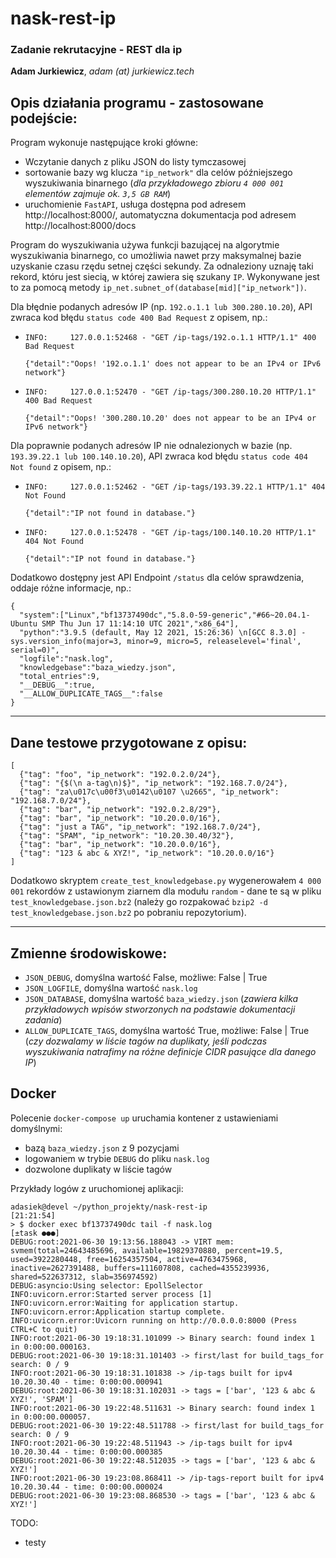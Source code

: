 # nask-rest-ip
### Zadanie rekrutacyjne - REST dla ip

**Adam Jurkiewicz**, *adam (at) jurkiewicz.tech*

## Opis działania programu - zastosowane podejście:

Program wykonuje następujące kroki główne:
- Wczytanie danych z pliku JSON do listy tymczasowej
- sortowanie bazy wg klucza `"ip_network"` dla celów późniejszego wyszukiwania binarnego
  (*dla przykładowego zbioru `4 000 001` elementów zajmuje ok. `3,5 GB RAM`*)
- uruchomienie `FastAPI`, usługa dostępna pod adresem http://localhost:8000/, automatyczna dokumentacja pod adresem http://localhost:8000/docs

Program do wyszukiwania używa funkcji bazującej na algorytmie wyszukiwania binarnego, co umożliwia nawet przy maksymalnej 
bazie uzyskanie czasu rzędu setnej części sekundy. Za odnaleziony uznaję taki rekord, któru jest siecią, w której 
zawiera się szukany `IP`. Wykonywane jest to za pomocą metody `ip_net.subnet_of(database[mid]["ip_network"])`.

Dla błędnie podanych adresów IP (np. `192.o.1.1 lub 300.280.10.20`), API zwraca kod błędu `status code 400 Bad Request` z opisem, np.:
- `INFO:     127.0.0.1:52468 - "GET /ip-tags/192.o.1.1 HTTP/1.1" 400 Bad Request`

  `{"detail":"Oops! '192.o.1.1' does not appear to be an IPv4 or IPv6 network"}`
  

- `INFO:     127.0.0.1:52470 - "GET /ip-tags/300.280.10.20 HTTP/1.1" 400 Bad Request` 

  `{"detail":"Oops! '300.280.10.20' does not appear to be an IPv4 or IPv6 network"}`

Dla poprawnie podanych adresów IP nie odnalezionych w bazie (np. `193.39.22.1 lub 100.140.10.20`), API zwraca kod błędu `status code 404 Not found` z opisem, np.:
- `INFO:     127.0.0.1:52462 - "GET /ip-tags/193.39.22.1 HTTP/1.1" 404 Not Found`
  
  `{"detail":"IP not found in database."}`


- `INFO:     127.0.0.1:52478 - "GET /ip-tags/100.140.10.20 HTTP/1.1" 404 Not Found`
  
  `{"detail":"IP not found in database."}`

Dodatkowo dostępny jest API Endpoint `/status` dla celów sprawdzenia, oddaje różne informacje, np.:
```
{
  "system":["Linux","bf13737490dc","5.8.0-59-generic","#66~20.04.1-Ubuntu SMP Thu Jun 17 11:14:10 UTC 2021","x86_64"],
  "python":"3.9.5 (default, May 12 2021, 15:26:36) \n[GCC 8.3.0] - sys.version_info(major=3, minor=9, micro=5, releaselevel='final', serial=0)",
  "logfile":"nask.log",
  "knowledgebase":"baza_wiedzy.json",
  "total_entries":9,
  "__DEBUG__":true,
  "__ALLOW_DUPLICATE_TAGS__":false
}
```

----
## Dane testowe przygotowane z opisu:

```
[
  {"tag": "foo", "ip_network": "192.0.2.0/24"},
  {"tag": "{$(\n a-tag\n)$}", "ip_network": "192.168.7.0/24"},
  {"tag": "za\u017c\u00f3\u0142\u0107 \u2665", "ip_network": "192.168.7.0/24"},
  {"tag": "bar", "ip_network": "192.0.2.8/29"},
  {"tag": "bar", "ip_network": "10.20.0.0/16"},
  {"tag": "just a TAG", "ip_network": "192.168.7.0/24"},
  {"tag": "SPAM", "ip_network": "10.20.30.40/32"},
  {"tag": "bar", "ip_network": "10.20.0.0/16"},
  {"tag": "123 & abc & XYZ!", "ip_network": "10.20.0.0/16"}
]
```

Dodatkowo skryptem `create_test_knowledgebase.py` wygenerowałem `4 000 001` rekordów z ustawionym ziarnem dla modułu `random` - dane te są w pliku `test_knowledgebase.json.bz2` (należy go rozpakować `bzip2 -d test_knowledgebase.json.bz2` po pobraniu repozytorium). 

----
## Zmienne środowiskowe:
* `JSON_DEBUG`, domyślna wartość False, możliwe: False | True
* `JSON_LOGFILE`, domyślna wartość `nask.log`
* `JSON_DATABASE`, domyślna wartość `baza_wiedzy.json` (*zawiera kilka przykładowych wpisów stworzonych na podstawie dokumentacji zadania*)
* `ALLOW_DUPLICATE_TAGS`, domyślna wartość True, możliwe: False | True (*czy dozwalamy w liście tagów na duplikaty, jeśli podczas wyszukiwania natrafimy na różne definicje CIDR pasujące dla danego IP*)

## Docker
Polecenie `docker-compose up` uruchamia  kontener z ustawieniami domyślnymi:
- bazą `baza_wiedzy.json` z 9 pozycjami
- logowaniem w trybie `DEBUG` do pliku `nask.log`
- dozwolone duplikaty w liście tagów

Przykłady logów z uruchomionej aplikacji:

```
adasiek@devel ~/python_projekty/nask-rest-ip                                                                             [21:21:54] 
> $ docker exec bf13737490dc tail -f nask.log                                                                           [±task ●●●]
DEBUG:root:2021-06-30 19:13:56.188043 -> VIRT mem: svmem(total=24643485696, available=19829370880, percent=19.5, used=3922280448, free=16254357504, active=4763475968, inactive=2627391488, buffers=111607808, cached=4355239936, shared=522637312, slab=356974592)
DEBUG:asyncio:Using selector: EpollSelector
INFO:uvicorn.error:Started server process [1]
INFO:uvicorn.error:Waiting for application startup.
INFO:uvicorn.error:Application startup complete.
INFO:uvicorn.error:Uvicorn running on http://0.0.0.0:8000 (Press CTRL+C to quit)
INFO:root:2021-06-30 19:18:31.101099 -> Binary search: found index 1 in 0:00:00.000163.
DEBUG:root:2021-06-30 19:18:31.101403 -> first/last for build_tags_for search: 0 / 9
INFO:root:2021-06-30 19:18:31.101838 -> /ip-tags built for ipv4 10.20.30.40 - time: 0:00:00.000941
DEBUG:root:2021-06-30 19:18:31.102031 -> tags = ['bar', '123 & abc & XYZ!', 'SPAM']
INFO:root:2021-06-30 19:22:48.511631 -> Binary search: found index 1 in 0:00:00.000057.
DEBUG:root:2021-06-30 19:22:48.511788 -> first/last for build_tags_for search: 0 / 9
INFO:root:2021-06-30 19:22:48.511943 -> /ip-tags built for ipv4 10.20.30.44 - time: 0:00:00.000385
DEBUG:root:2021-06-30 19:22:48.512035 -> tags = ['bar', '123 & abc & XYZ!']
INFO:root:2021-06-30 19:23:08.868411 -> /ip-tags-report built for ipv4 10.20.30.44 - time: 0:00:00.000024
DEBUG:root:2021-06-30 19:23:08.868530 -> tags = ['bar', '123 & abc & XYZ!']
```




TODO:
- testy
 

